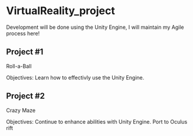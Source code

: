 # VirtualReality_project
Development will be done using the Unity Engine, I will maintain my Agile process here!

Project #1
--------------
Roll-a-Ball
  
  Objectives:
    Learn how to effectivly use the Unity Engine.
    
Project #2
--------------
Crazy Maze
  
  Objectives:
    Continue to enhance abilities with Unity Engine.
    Port to Oculus rift
